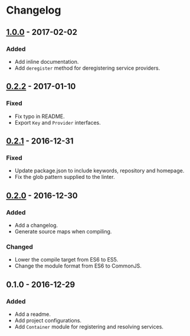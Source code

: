 # Changelog

## [1.0.0](https://github.com/davidchin/inversionist/compare/1.0.0...0.2.2) - 2017-02-02

### Added

- Add inline documentation.
- Add `deregister` method for deregistering service providers.

## [0.2.2](https://github.com/davidchin/inversionist/compare/0.2.1...0.2.2) - 2017-01-10

### Fixed

- Fix typo in README.
- Export `Key` and `Provider` interfaces.

## [0.2.1](https://github.com/davidchin/inversionist/compare/0.2.0...0.2.1) - 2016-12-31

### Fixed

- Update package.json to include keywords, repository and homepage.
- Fix the glob pattern supplied to the linter.

## [0.2.0](https://github.com/davidchin/inversionist/compare/0.1.0...0.2.0) - 2016-12-30

### Added

- Add a changelog.
- Generate source maps when compiling.

### Changed

- Lower the compile target from ES6 to ES5.
- Change the module format from ES6 to CommonJS.

## 0.1.0 - 2016-12-29

### Added

- Add a readme.
- Add project configurations.
- Add `Container` module for registering and resolving services.
